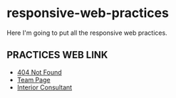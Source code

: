 # responsive-web-practices
Here I'm going to put all the responsive web practices.

## PRACTICES WEB LINK

- [404 Not Found](https://eqznava.github.io/responsive-web-practices/404-Not-Found-Scarecrow/)
- [Team Page](https://eqznava.github.io/responsive-web-practices/team-page/)
- [Interior Consultant]()
